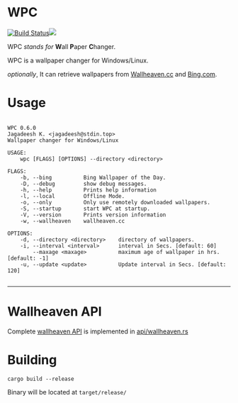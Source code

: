 # WPC  
  
[![Build Status](https://travis-ci.org/jkotra/wpc.svg?branch=master)](https://travis-ci.org/jkotra/wpc)![](https://img.shields.io/github/languages/code-size/jkotra/wpc)

WPC *stands for* **W**all **P**aper **C**hanger.
  
WPC is a wallpaper changer for Windows/Linux. 

*optionally*, It can retrieve wallpapers from [Wallheaven.cc](https://wallhaven.cc/) and [Bing.com](https://www.bing.com/).  
  
# Usage  
  
```

WPC 0.6.0
Jagadeesh K. <jagadeesh@stdin.top>
Wallpaper changer for Windows/Linux

USAGE:
    wpc [FLAGS] [OPTIONS] --directory <directory>

FLAGS:
    -b, --bing          Bing Wallpaper of the Day.
    -D, --debug         show debug messages.
    -h, --help          Prints help information
    -l, --local         Offline Mode.
    -o, --only          Only use remotely downloaded wallpapers.
    -S, --startup       start WPC at startup.
    -V, --version       Prints version information
    -w, --wallheaven    wallheaven.cc

OPTIONS:
    -d, --directory <directory>    directory of wallpapers.
    -i, --interval <interval>      interval in Secs. [default: 60]
        --maxage <maxage>          maximum age of wallpaper in hrs. [default: -1]
    -u, --update <update>          Update interval in Secs. [default: 120]


 ```  

---

# Wallheaven API

Complete [wallheaven API](https://wallhaven.cc/help/api) is implemented in [api/wallheaven.rs](src/web/wallheaven_api.rs)

# Building  

`cargo build --release`  
  
Binary will be located at `target/release/`
